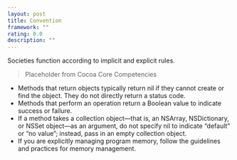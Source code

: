 ```yaml
---
layout: post
title: Convention
framework: ""
rating: 0.0
description: ""
---
```


Societies function according to implicit and explicit rules. 

> Placeholder from Cocoa Core Competencies

- Methods that return objects typically return nil if they cannot create or find the object. They do not directly return a status code.
- Methods that perform an operation return a Boolean value to indicate success or failure.
- If a method takes a collection object—that is, an NSArray, NSDictionary, or NSSet object—as an argument, do not specify nil to indicate “default” or “no value”; instead, pass in an empty collection object.
- If you are explicitly managing program memory, follow the guidelines and practices for memory management.
